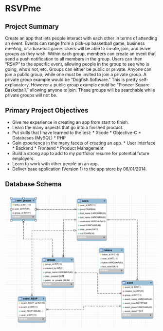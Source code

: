 RSVPme
======


Project Summary
-----------------
Create an app that lets people interact with each other in terms of attending an event. Events can range from a pick-up basketball game,  business meeting, or a baseball game. Users will be able to create, join, and leave groups as they wish. Within each group, members can create an event that send a push notification to all members in the group. Users can then “RSVP” to the specific event, allowing people in the group to see who is going, who’s not, etc. Groups can either be public or private. Anyone can join a public group, while one must be invited to join a private group. A private group example would be “Dogfish Software.” This is pretty self-explanatory. However a public group example could be “Pioneer Square Basketball,” allowing anyone to join. These groups will be searchable while private groups will not be.  

Primary Project Objectives
------------------
* Give me experience in creating an app from start to finish.
* Learn the many aspects that go into a finished product.
* Put skills that I have learned to the test:
      * Xcode
      * Objective-C
      * Databases (MySQL)
      * PHP
* Gain experience in the many facets of creating an app.
      * User Interface
      * Backend
      * Frontend
      * Product Management
* Build a strong app to add to my portfolio/ resume for potential future employers.
* Learn to work with other people on an app.
* Deliver base application (Version 1) to the app store by 06/01/2014.

Database Schema
------------------
![alt tag](https://github.com/danieldrucker/RSVPme/blob/master/Database%20Schema.png?raw=true)


